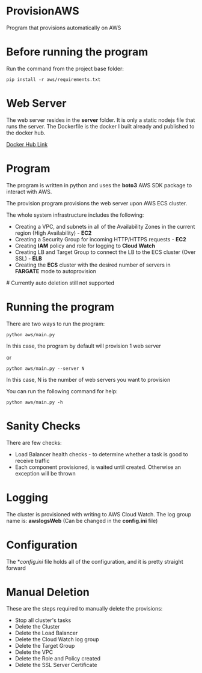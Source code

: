 # ProvisionAWS
Program that provisions automatically on AWS

# Before running the program
Run the command from the project base folder:

<code>pip install -r aws/requirements.txt</code>

# Web Server
The web server resides in the **server** folder. It is only a static nodejs file that runs the server. The Dockerfile is the docker I built already and published to the docker hub.

[Docker Hub Link](https://hub.docker.com/repository/docker/amitbenami/server-details)

# Program
The program is written in python and uses the **boto3** AWS SDK package to interact with AWS.

The provision program provisions the web server upon AWS ECS cluster.

The whole system infrastructure includes the following:

* Creating a VPC, and subnets in all of the Availability Zones in the current region (High Availability) - **EC2**
* Creating a Security Group for incoming HTTP/HTTPS requests - **EC2**
* Creating **IAM** policy and role for logging to **Cloud Watch**
* Creating LB and Target Group to connect the LB to the ECS cluster (Over SSL) - **ELB**
* Creating the **ECS** cluster with the desired number of servers in **FARGATE** mode to autoprovision

\# Currently auto deletion still not supported

# Running the program
There are two ways to run the program:

<Code>python aws/main.py</Code>

In this case, the program by default will provision 1 web server

or

<Code>python aws/main.py --server N</Code>

In this case, N is the number of web servers you want to provision

You can run the following command for help:

<code>python aws/main.py -h</code>

# Sanity Checks
There are few checks:

* Load Balancer health checks - to determine whether a task is good to receive traffic
* Each component provisioned, is waited until created. Otherwise an exception will be thrown

# Logging
The cluster is provisioned with writing to AWS Cloud Watch. The log group name is: **awslogsWeb** (Can be changed in the **config.ini** file)

# Configuration
The **config.ini* file holds all of the configuration, and it is pretty straight forward

# Manual Deletion
These are the steps required to manually delete the provisions:

* Stop all cluster's tasks
* Delete the Cluster
* Delete the Load Balancer
* Delete the Cloud Watch log group
* Delete the Target Group
* Delete the VPC
* Delete the Role and Policy created
* Delete the SSL Server Certificate